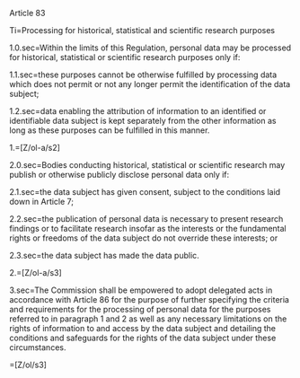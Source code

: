Article 83

Ti=Processing for historical, statistical and scientific research purposes

1.0.sec=Within the limits of this Regulation, personal data may be processed for historical, statistical or scientific research purposes only if:

1.1.sec=these purposes cannot be otherwise fulfilled by processing data which does not permit or not any longer permit the identification of the data subject;

1.2.sec=data enabling the attribution of information to an identified or identifiable data subject is kept separately from the other information as long as these purposes can be fulfilled in this manner.

1.=[Z/ol-a/s2]

2.0.sec=Bodies conducting historical, statistical or scientific research may publish or otherwise publicly disclose personal data only if:

2.1.sec=the data subject has given consent, subject to the conditions laid down in Article 7;

2.2.sec=the publication of personal data is necessary to present research findings or to facilitate research insofar as the interests or the fundamental rights or freedoms of the data subject do not override these interests; or

2.3.sec=the data subject has made the data public.

2.=[Z/ol-a/s3]

3.sec=The Commission shall be empowered to adopt delegated acts in accordance with Article 86 for the purpose of further specifying the criteria and requirements for the processing of personal data for the purposes referred to in paragraph 1 and 2 as well as any necessary limitations on the rights of information to and access by the data subject and detailing the conditions and safeguards for the rights of the data subject under these circumstances.

=[Z/ol/s3]
